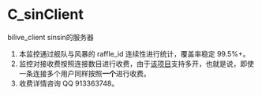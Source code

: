 # C_sinClient
bilive_client sinsin的服务器
1. 本监控通过舰队与风暴的 raffle_id 连续性进行统计，覆盖率稳定 99.5%+。
1. 监控对接收费按照连接数目进行收费，由于[该项目](https://github.com/bilive)支持多开，也就是说，即使一条连接多个用户同样按照**一个**进行收费。
1. 收费详情咨询 QQ 913363748。
